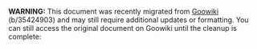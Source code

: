 **WARNING:** This document was recently migrated from
[Goowiki](http://wtf/goowiki) (b/35424903) and may still require additional
updates or formatting. You can still access the original document on Goowiki
until the cleanup is complete:
